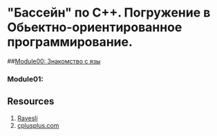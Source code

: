 # "Бассейн" по С++. Погружение в Обьектно-ориентированное программирование.

##[Module00: Знакомство с язы](https://github.com/odgigodji/CPP/tree/master/CPP00)

### Module01:

## Resources
1. [Ravesli](https://ravesli.com/uroki-cpp/)
2. [cplusplus.com](https://www.cplusplus.com/)
